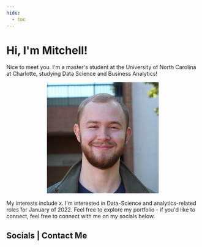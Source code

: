 ```yaml
---
hide:
  - toc
---
```

# Hi, I'm Mitchell!

Nice to meet you. I'm a master's student at the University of North Carolina at Charlotte, studying Data Science and Business Analytics!

<p style="text-align:center;"><img src="img/headshot cropped.jpg" alt="Logo"></p>

My interests include x. I'm interested in Data-Science and analytics-related roles for January of 2022. Feel free to explore my portfolio - if you'd like to connect, feel free to connect with me on my socials below.

## Socials | Contact Me